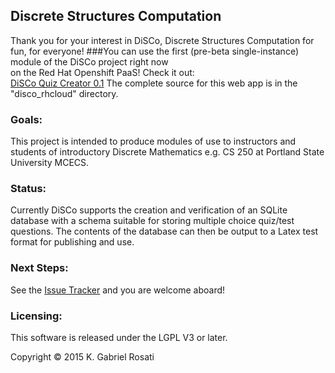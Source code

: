 ## **Di**screte **S**tructures **Co**mputation
Thank you for your interest in DiSCo, Discrete Structures Computation for fun, for everyone!
###You can use the first (pre-beta single-instance) module of the DiSCo project right now \
on the Red Hat Openshift PaaS! Check it out:\
[DiSCo Quiz Creator 0.1](http://disco-gpdx.rhcloud.com/)
The complete source for this web app is in the "disco\_rhcloud" directory.

### Goals:
This project is intended to produce modules of use to instructors and students of
introductory Discrete Mathematics e.g. CS 250 at Portland State University MCECS.

### Status:
Currently DiSCo supports the creation and verification of an SQLite database
with a schema suitable for storing multiple choice quiz/test questions. The contents
of the database can then be output to a Latex test format for publishing and use.

### Next Steps:
See the [Issue Tracker](https://github.com/gabrielpdx/DiSCo/issues) and you
are welcome aboard!

### Licensing:
This software is released under the LGPL V3 or later.
 
Copyright &copy; 2015 K. Gabriel Rosati
